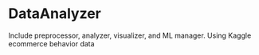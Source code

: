 # DataAnalyzer
Include preprocessor, analyzer, visualizer, and ML manager.
Using Kaggle ecommerce behavior data
